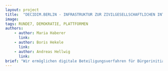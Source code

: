```yaml
---
layout: project
title:  "DECIDIM.BERLIN - INFRASTRUKTUR ZUR ZIVILGESELLSCHAFTLICHEN INTERESSENVERTRETUNG"
image:
tags: RUNDE7, DEMOKRATIE, PLATTFORMEN
authors:
    - author: Maria Haberer
      link:
    - author: Boris Hekele
      link:
    - author: Andreas Hellwig
      link:
brief: "Wir ermöglichen digitale Beteiligungsverfahren für Bürgerinitiativen."
---
```


